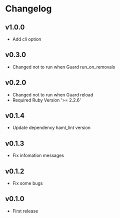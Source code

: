 # Changelog

## v1.0.0

* Add cli option

## v0.3.0

* Changed not to run when Guard run_on_removals

## v0.2.0

* Changed not to run when Guard reload
* Required Ruby Version '>= 2.2.6'

## v0.1.4

* Update dependency haml_lint version

## v0.1.3

* Fix infomation messages

## v0.1.2

* Fix some bugs

## v0.1.0

* First release
